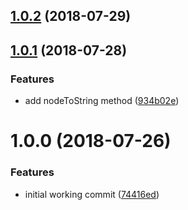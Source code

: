 <a name="1.0.2"></a>
## [1.0.2](https://github.com/dimerapp/utils/compare/v1.0.1...v1.0.2) (2018-07-29)



<a name="1.0.1"></a>
## [1.0.1](https://github.com/dimerapp/utils/compare/v1.0.0...v1.0.1) (2018-07-28)


### Features

* add nodeToString method ([934b02e](https://github.com/dimerapp/utils/commit/934b02e))



<a name="1.0.0"></a>
# 1.0.0 (2018-07-26)


### Features

* initial working commit ([74416ed](https://github.com/dimerapp/utils/commit/74416ed))



